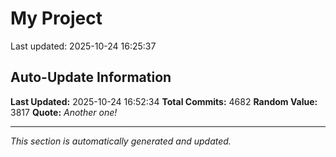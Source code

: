 # My Project


Last updated: 2025-10-24 16:25:37

















































































































































































































































































































































































































































































































































































































































































































































































































































































































































































































































































































































































































































































































































































































































































































































































































































































































































































































































































































































































































































































































































































































































































































































































































































































































































































































































































































































































































































































































































































































































































































































































































































































































































































































































































































































































































































































































































































































































































































































































































































































































































































































































































































































































































































































































































































































































































































































































































































































































































































































































































































































































































































































## Auto-Update Information

**Last Updated:** 2025-10-24 16:52:34
**Total Commits:** 4682
**Random Value:** 3817
**Quote:** _Another one!_

---
_This section is automatically generated and updated._